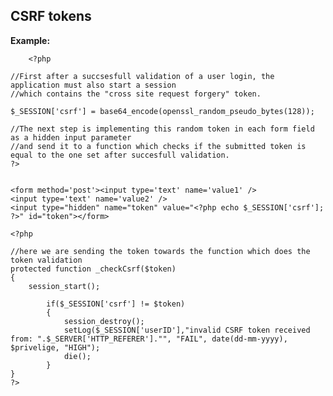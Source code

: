 
CSRF tokens
-------

**Example:**



    	<?php

	//First after a succsesfull validation of a user login, the application must also start a session
	//which contains the "cross site request forgery" token.

	$_SESSION['csrf'] = base64_encode(openssl_random_pseudo_bytes(128));

	//The next step is implementing this random token in each form field as a hidden input parameter
	//and send it to a function which checks if the submitted token is equal to the one set after succesfull validation.
	?>


	<form method='post'><input type='text' name='value1' />
	<input type='text' name='value2' />    
	<input type="hidden" name="token" value="<?php echo $_SESSION['csrf']; ?>" id="token"></form>    

	<?php

	//here we are sending the token towards the function which does the token validation    
	protected function _checkCsrf($token)
	{        
		session_start();                    
		
			if($_SESSION['csrf'] != $token)
			{            
				session_destroy();           
				setLog($_SESSION['userID'],"invalid CSRF token received from: ".$_SERVER['HTTP_REFERER']."", "FAIL", date(dd-mm-yyyy), $privelige, "HIGH");        
				die();        
			}    
	}     
	?>


	